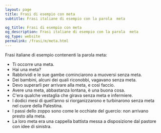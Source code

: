 ```yaml
---
layout: page
title: Frasi di esempio con meta 
subtitle: Frasi italiane di esempio con la parola  meta

og_title: Frasi di esempio con meta 
og_description: Frasi italiane di esempio con la parola  meta
og_type: website
permalink: /frasi/m/meta.html
---
```


Frasi italiane di esempio contenenti la parola meta:


- Ti occorre una meta.
- Hai una meta?
- Rabbrividì e le sue gambe cominciarono a muoversi senza meta.
- Dei bambini, alcuni dei quali riconobbi, vagavano senza meta.
- Devo superarli per arrivare alla meta, e così faccio.
- Avere una meta, abbastanza lontana, è una buona cosa.
- C'era qualche vestaglia che girava senza meta e infermiere.
- I dodici mesi di quell’anno si riorganizzarono e turbinarono senza meta nel cuore della Palestina.
- I passi dello zoppo sono come le occhiate del guercio: non arrivano presto alla meta.
- La loro meta era una cappella battista messa a disposizione dal pastore con idee di sinistra.
